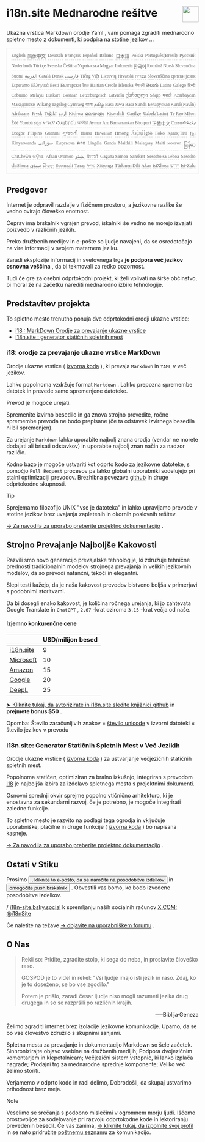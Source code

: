 <h1 style="display:flex;justify-content:space-between">i18n.site Mednarodne rešitve<img src="//p.3ti.site/logo.svg" style="user-select:none;margin-top:-1px;width:42px"></h1>

Ukazna vrstica Markdown orodje Yaml , vam pomaga zgraditi mednarodno spletno mesto z dokumenti, ki podpira [na stotine jezikov](/i18/LANG_CODE) ...

<pre class="langli" style="display:flex;flex-wrap:wrap;background:transparent;border:1px solid #eee;font-size:12px;box-shadow:0 0 3px inset #eee;padding:12px 5px 4px 12px;justify-content:space-between;"><style>pre.langli i{font-weight:300;font-family:s;margin-right:2px;margin-bottom:8px;font-style:normal;color:#666;border-bottom:1px dashed #ccc;}</style><i>English</i><i>简体中文</i><i>Deutsch</i><i>Français</i><i>Español</i><i>Italiano</i><i>日本語</i><i>Polski</i><i>Português(Brasil)</i><i>Русский</i><i>Nederlands</i><i>Türkçe</i><i>Svenska</i><i>Čeština</i><i>Українська</i><i>Magyar</i><i>Indonesia</i><i>한국어</i><i>Română</i><i>Norsk</i><i>Slovenčina</i><i>Suomi</i><i>العربية</i><i>Català</i><i>Dansk</i><i>فارسی</i><i>Tiếng Việt</i><i>Lietuvių</i><i>Hrvatski</i><i>עברית</i><i>Slovenščina</i><i>српски језик</i><i>Esperanto</i><i>Ελληνικά</i><i>Eesti</i><i>Български</i><i>ไทย</i><i>Haitian Creole</i><i>Íslenska</i><i>नेपाली</i><i>తెలుగు</i><i>Latine</i><i>Galego</i><i>हिन्दी</i><i>Cebuano</i><i>Melayu</i><i>Euskara</i><i>Bosnian</i><i>Letzeburgesch</i><i>Latviešu</i><i>ქართული</i><i>Shqip</i><i>मराठी</i><i>Azərbaycan</i><i>Македонски</i><i>Wikang Tagalog</i><i>Cymraeg</i><i>বাংলা</i><i>தமிழ்</i><i>Basa Jawa</i><i>Basa Sunda</i><i>Беларуская</i><i>Kurdî(Navîn)</i><i>Afrikaans</i><i>Frysk</i><i>Toğikī</i><i>اردو</i><i>Kichwa</i><i>മലയാളം</i><i>Kiswahili</i><i>Gaeilge</i><i>Uzbek(Latin)</i><i>Te Reo Māori</i><i>Èdè Yorùbá</i><i>ಕನ್ನಡ</i><i>አማርኛ</i><i>Հայերեն</i><i>অসমীয়া</i><i>Aymar Aru</i><i>Bamanankan</i><i>Bhojpuri</i><i>正體中文</i><i>Corsu</i><i>ދިވެހިބަސް</i><i>Eʋegbe</i><i>Filipino</i><i>Guarani</i><i>ગુજરાતી</i><i>Hausa</i><i>Hawaiian</i><i>Hmong</i><i>Ásụ̀sụ́ Ìgbò</i><i>Iloko</i><i>Қазақ Тілі</i><i>ខ្មែរ</i><i>Kinyarwanda</i><i>سۆرانی</i><i>Кыргызча</i><i>ລາວ</i><i>Lingála</i><i>Ganda</i><i>Maithili</i><i>Malagasy</i><i>Malti</i><i>монгол</i><i>မြန်မာ</i><i>ChiCheŵa</i><i>ଓଡ଼ିଆ</i><i>Afaan Oromoo</i><i>پښتو</i><i>ਪੰਜਾਬੀ</i><i>Gagana Sāmoa</i><i>Sanskrit</i><i>Sesotho sa Leboa</i><i>Sesotho</i><i>chiShona</i><i>سنڌي</i><i>සිංහල</i><i>Soomaali</i><i>Татар</i><i>ትግር</i><i>Xitsonga</i><i>Türkmen Dili</i><i>Akan</i><i>isiXhosa</i><i>ייִדיש</i><i>Isi-Zulu</i></pre>

## Predgovor

Internet je odpravil razdalje v fizičnem prostoru, a jezikovne razlike še vedno ovirajo človeško enotnost.

Čeprav ima brskalnik vgrajen prevod, iskalniki še vedno ne morejo izvajati poizvedb v različnih jezikih.

Preko družbenih medijev in e-pošte so ljudje navajeni, da se osredotočajo na vire informacij v svojem maternem jeziku.

Zaradi eksplozije informacij in svetovnega trga **je podpora več jezikov osnovna veščina** , da bi tekmovali za redko pozornost.

Tudi če gre za osebni odprtokodni projekt, ki želi vplivati na širše občinstvo, bi moral že na začetku narediti mednarodno izbiro tehnologije.

## <a rel=id href="#project" id="project"></a> Predstavitev projekta

To spletno mesto trenutno ponuja dve odprtokodni orodji ukazne vrstice:

* [i18 : MarkDown Orodje za prevajanje ukazne vrstice](/i18/feature)
* [i18n.site : generator statičnih spletnih mest](/i18n.site)

### <a rel=id href="#i18" id="i18"></a> i18: orodje za prevajanje ukazne vrstice MarkDown

Orodje ukazne vrstice ( [izvorna koda](https://github.com/i18n-site/rust/tree/main/i18) ), ki prevaja `Markdown` in `YAML` v več jezikov.

Lahko popolnoma vzdržuje format `Markdown` . Lahko prepozna spremembe datotek in prevede samo spremenjene datoteke.

Prevod je mogoče urejati.

Spremenite izvirno besedilo in ga znova strojno prevedite, ročne spremembe prevoda ne bodo prepisane (če ta odstavek izvirnega besedila ni bil spremenjen).

Za urejanje `Markdown` lahko uporabite najbolj znana orodja (vendar ne morete dodajati ali brisati odstavkov) in uporabite najbolj znan način za nadzor različic.

Kodno bazo je mogoče ustvariti kot odprto kodo za jezikovne datoteke, s pomočjo `Pull Request` procesov pa lahko globalni uporabniki sodelujejo pri stalni optimizaciji prevodov. Brezhibna povezava [github](//github.com) In druge odprtokodne skupnosti.

> [!TIP]
> Sprejemamo filozofijo UNIX "vse je datoteka" in lahko upravljamo prevode v stotine jezikov brez uvajanja zapletenih in okornih poslovnih rešitev.

[→ Za navodila za uporabo preberite projektno dokumentacijo](/i18) .

## Strojno Prevajanje Najboljše Kakovosti

Razvili smo novo generacijo prevajalske tehnologije, ki združuje tehnične prednosti tradicionalnih modelov strojnega prevajanja in velikih jezikovnih modelov, da so prevodi natančni, tekoči in elegantni.

Slepi testi kažejo, da je naša kakovost prevodov bistveno boljša v primerjavi s podobnimi storitvami.

Da bi dosegli enako kakovost, je količina ročnega urejanja, ki jo zahtevata Google Translate in `ChatGPT` , `2.67` -krat oziroma `3.15` -krat večja od naše.

#### <a rel=id href="#price" id="price"></a> Izjemno konkurenčne cene

|                                                                                   | USD/milijon besed |
| --------------------------------------------------------------------------------- | ------------- |
| [i18n.site](https://i18n.site)                                                    | 9             |
| [Microsoft](https://azure.microsoft.com/pricing/details/cognitive-services/translator) | 10            |
| [Amazon](https://aws.amazon.com/translate/pricing)                                | 15            |
| [Google](https://cloud.google.com/translate/pricing)                                | 20            |
| [DeepL](https://www.deepl.com/zh/pro#developer)                                  | 25            |

[➤ Kliknite tukaj, da avtorizirate in i18n.site sledite knjižnici github](https://github.com/login/oauth/authorize?client_id=Ov23liuGAmK0plc9FgB3&amp;scope=user:email,user:follow,public_repo) in **prejmete bonus $50** .

Opomba: Število zaračunljivih znakov = [število unicode](https://en.wikipedia.org/wiki/Unicode) v izvorni datoteki × število jezikov v prevodu

### i18n.site: Generator Statičnih Spletnih Mest v Več Jezikih

Orodje ukazne vrstice ( [izvorna koda](https://github.com/i18n-site/rust/tree/main/i18n-site) ) za ustvarjanje večjezičnih statičnih spletnih mest.

Popolnoma statičen, optimiziran za bralno izkušnjo, integriran s prevodom [i18](#i18) je najboljša izbira za izdelavo spletnega mesta s projektnimi dokumenti.

Osnovni sprednji okvir sprejme popolno vtičnično arhitekturo, ki je enostavna za sekundarni razvoj, če je potrebno, je mogoče integrirati zaledne funkcije.

To spletno mesto je razvito na podlagi tega ogrodja in vključuje uporabniške, plačilne in druge funkcije ( [izvorna koda](/i18n.site/c/src) ) bo napisana kasneje.

[→ Za navodila za uporabo preberite projektno dokumentacijo](/i18n.site) .

## Ostati v Stiku

Prosimo <button onclick="mailsub()">, kliknite to e-pošto, da se naročite na posodobitve izdelkov</button> in <button onclick="webpush()">omogočite push brskalnik</button> . Obvestili vas bomo, ko bodo izvedene posodobitve izdelkov.

/ [i18n-site.bsky.social](https://bsky.app/profile/i18n-site.bsky.social) k spremljanju naših socialnih računov [X.COM: @i18nSite](https://x.com/i18nSite)

Če naletite na težave [→ objavite na uporabniškem forumu](https://groups.google.com/u/1/g/i18n) .

## O Nas

> Rekli so: Pridite, zgradite stolp, ki sega do neba, in proslavite človeško raso.
>
> GOSPOD je to videl in rekel: "Vsi ljudje imajo isti jezik in raso. Zdaj, ko je to doseženo, se bo vse zgodilo."
>
> Potem je prišlo, zaradi česar ljudje niso mogli razumeti jezika drug drugega in so se razpršili po različnih krajih.

<p style="text-align:right">──Biblija·Geneza</p>

Želimo zgraditi internet brez izolacije jezikovne komunikacije.
Upamo, da se bo vse človeštvo združilo s skupnimi sanjami.

Spletna mesta za prevajanje in dokumentacijo Markdown so šele začetek.
Sinhronizirajte objavo vsebine na družbenih medijih;
Podpora dvojezičnim komentarjem in klepetalnicam;
Večjezični sistem vstopnic, ki lahko izplača nagrade;
Prodajni trg za mednarodne sprednje komponente;
Veliko več želimo storiti.

Verjamemo v odprto kodo in radi delimo,
Dobrodošli, da skupaj ustvarimo prihodnost brez meja.

> [!NOTE]
> Veselimo se srečanja s podobno mislečimi v ogromnem morju ljudi.
> Iščemo prostovoljce za sodelovanje pri razvoju odprtokodne kode in lektoriranju prevedenih besedil.
> Če vas zanima, [→ kliknite tukaj, da izpolnite svoj profil](https://ggl.link/i18n) in se nato pridružite [poštnemu seznamu](https://groups.google.com/u/2/g/i18n-site) za komunikacijo.